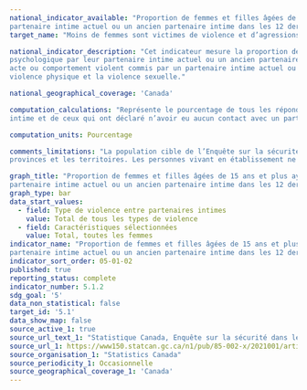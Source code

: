 ```yaml
---
national_indicator_available: "Proportion de femmes et filles âgées de 15 ans et plus ayant été assujetties à de la violence physique, sexuelle ou psychologique par leur 
partenaire intime actuel ou un ancien partenaire intime dans les 12 derniers mois"
target_name: "Moins de femmes sont victimes de violence et d’agressions sexuelles de la part du partenaire intime"

national_indicator_description: "Cet indicateur mesure la proportion de femmes et filles âgées de 15 et plus ayant été assujetties à de la violence physique, sexuelle ou 
psychologique par leur partenaire intime actuel ou un ancien partenaire intime dans les 12 derniers mois. La violence entre partenaires intimes est définie comme tout 
acte ou comportement violent commis par un partenaire intime actuel ou ancien et est généralement classée en trois catégories, soit la violence psychologique, la 
violence physique et la violence sexuelle."

national_geographical_coverage: 'Canada'

computation_calculations: "Représente le pourcentage de tous les répondants, à l’exception de ceux qui ont déclaré n’avoir jamais été dans une relation avec un partenaire 
intime et de ceux qui ont déclaré n’avoir eu aucun contact avec un partenaire intime actuel ou ancien au cours des 12 mois précédents."

computation_units: Pourcentage

comments_limitations: "La population cible de l’Enquête sur la sécurité dans les espaces publics et privés est composée des Canadiens de 15 ans et plus résidant dans les 
provinces et les territoires. Les personnes vivant en établissement ne sont pas incluses."

graph_title: "Proportion de femmes et filles âgées de 15 ans et plus ayant été assujetties à de la violence physique, sexuelle ou psychologique par leur 
partenaire intime actuel ou un ancien partenaire intime dans les 12 derniers mois"
graph_type: bar
data_start_values:
  - field: Type de violence entre partenaires intimes
    value: Total de tous les types de violence
  - field: Caractéristiques sélectionnées
    value: Total, toutes les femmes
indicator_name: "Proportion de femmes et filles âgées de 15 ans et plus ayant été assujetties à de la violence physique, sexuelle ou psychologique par leur 
partenaire intime actuel ou un ancien partenaire intime dans les 12 derniers mois"
indicator_sort_order: 05-01-02
published: true
reporting_status: complete
indicator_number: 5.1.2
sdg_goal: '5'
data_non_statistical: false
target_id: '5.1'
data_show_map: false
source_active_1: true
source_url_text_1: "Statistique Canada, Enquête sur la sécurité dans les espaces publics et privés"
source_url_1: https://www150.statcan.gc.ca/n1/pub/85-002-x/2021001/article/00003-fra.htm
source_organisation_1: "Statistics Canada"
source_periodicity_1: Occasionnelle
source_geographical_coverage_1: 'Canada'
---
```

